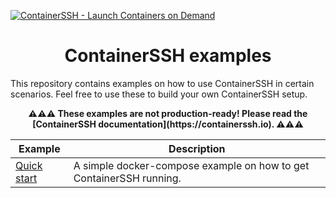 [![ContainerSSH - Launch Containers on Demand](https://containerssh.github.io/images/logo-for-embedding.svg)](https://containerssh.io/)

<!--suppress HtmlDeprecatedAttribute -->
<h1 align="center">ContainerSSH examples</h1>

This repository contains examples on how to use ContainerSSH in certain scenarios. Feel free to use these to build your own ContainerSSH setup.

<center><strong>⚠️⚠️⚠️ These examples are not production-ready! Please read the [ContainerSSH documentation](https://containerssh.io). ⚠️⚠️⚠️</strong></center>

| Example | Description |
|---------|-------------|
| [Quick start](/quick-start) | A simple docker-compose example on how to get ContainerSSH running. |